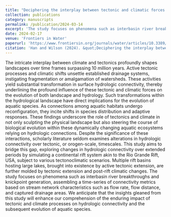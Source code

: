 ```yaml
---
title: "Deciphering the interplay between tectonic and climatic forces on hydrologic connectivity in the evolving landscapes"
collection: publications
category: manuscripts
permalink: /publication/2024-03-14
excerpt: 'The study focuses on phenomena such as interbasin river breakthroughs and knickpoint generation, assembling a time-series of connectivity metrics based on stream network characteristics such as flow rate, flow distance, and captured drainage areas.'
date: 2024-02-17
venue: 'Frontiers in Water'
paperurl: 'https://www.frontiersin.org/journals/water/articles/10.3389/frwa.2024.1255883/full'
citation: 'Han and Wilson (2024). &quot;Deciphering the interplay between tectonic and climatic forces on hydrologic connectivity in the evolving landscapes.&quot; <i>Frontiers in Water</i>. 14(6).'
---
```


The intricate interplay between climate and tectonics profoundly shapes landscapes over time frames surpassing 10 million years. Active tectonic processes and climatic shifts unsettle established drainage systems, instigating fragmentation or amalgamation of watersheds. These activities yield substantial transformation in surface hydrologic connectivity, thereby underlining the profound influence of these tectonic and climatic forces on the evolution of both landscape and hydrology. Such transformations within the hydrological landscape have direct implications for the evolution of aquatic species. As connections among aquatic habitats undergo reconfiguration, they incite shifts in species distribution and adaptive responses. These findings underscore the role of tectonics and climate in not only sculpting the physical landscape but also steering the course of biological evolution within these dynamically changing aquatic ecosystems relying on hydrologic connections. Despite the significance of these interactions, scholarly literature seldom examines alterations in hydrologic connectivity over tectonic, or orogen-scale, timescales. This study aims to bridge this gap, exploring changes in hydrologic connectivity over extended periods by simulating a continental rift system akin to the Rio Grande Rift, USA, subject to various tectonoclimatic scenarios. Multiple rift basins hosting large lakes, brought into existence by active tectonic extension, are further molded by tectonic extension and post-rift climatic changes. The study focuses on phenomena such as interbasin river breakthroughs and knickpoint generation, assembling a time-series of connectivity metrics based on stream network characteristics such as flow rate, flow distance, and captured drainage areas. We anticipate that the insights gleaned from this study will enhance our comprehension of the enduring impact of tectonic and climate processes on hydrologic connectivity and the subsequent evolution of aquatic species.

